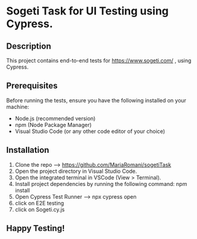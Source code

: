 # Sogeti Task for UI Testing using Cypress.

## Description
This project contains end-to-end tests for https://www.sogeti.com/ , using Cypress.

## Prerequisites
Before running the tests, ensure you have the following installed on your machine:
- Node.js (recommended version)
- npm (Node Package Manager)
- Visual Studio Code (or any other code editor of your choice)

## Installation
1. Clone the repo --> https://github.com/MariaRomani/sogetiTask
2. Open the project directory in Visual Studio Code.
3. Open the integrated terminal in VSCode (View > Terminal).
4. Install project dependencies by running the following command:
npm install
5. Open Cypress Test Runner --> npx cypress open
6. click on E2E testing
7. click on Sogeti.cy.js


## Happy Testing!

